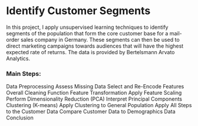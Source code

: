 # Identify Customer Segments

In this project, I apply unsupervised learning techniques to identify segments of the population that form the core customer base for a mail-order sales company in Germany. These segments can then be used to direct marketing campaigns towards audiences that will have the highest expected rate of returns. The data is provided by Bertelsmann Arvato Analytics.

### Main Steps:

Data Preprocessing
        Assess Missing Data
        Select and Re-Encode Features
        Overall Cleaning Function
Feature Transformation
        Apply Feature Scaling
        Perform Dimensionality Reduction (PCA)
        Interpret Principal Components
Clustering (K-means)
        Apply Clustering to General Population
        Apply All Steps to the Customer Data
        Compare Customer Data to Demographics Data
Conclusion

